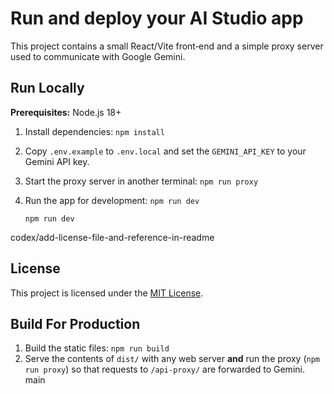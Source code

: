 # Run and deploy your AI Studio app

This project contains a small React/Vite front‑end and a simple proxy server
used to communicate with Google Gemini.

## Run Locally

**Prerequisites:** Node.js 18+

1. Install dependencies:
   `npm install`
2. Copy `.env.example` to `.env.local` and set the `GEMINI_API_KEY` to your Gemini API key.
3. Start the proxy server in another terminal:
    `npm run proxy`
4. Run the app for development:
    `npm run dev`

   `npm run dev`

codex/add-license-file-and-reference-in-readme
## License

This project is licensed under the [MIT License](LICENSE).
## Build For Production

1. Build the static files: `npm run build`
2. Serve the contents of `dist/` with any web server **and** run the proxy
   (`npm run proxy`) so that requests to `/api-proxy/` are forwarded to Gemini.
 main
